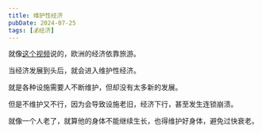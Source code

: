 ```yaml
---
title: 维护性经济
pubDate: 2024-07-25
tags: [💰经济]
---
```


就像[这个视频]说的，欧洲的经济依靠旅游。

当经济发展到头后，就会进入维护性经济。

就是各种设施需要人不断维护，但却没有太多新的发展。

但是不维护又不行，因为会导致设施老旧，经济下行，甚至发生连锁崩溃。

就像一个人老了，就算他的身体不能继续生长，也得维护好身体，避免过快衰老。


[这个视频]: https://www.douyin.com/video/7395093177977359635
